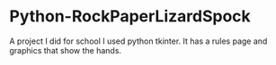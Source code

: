 # Python-RockPaperLizardSpock
A project I did for school
I used python tkinter. It has a rules page and graphics that show the hands.
